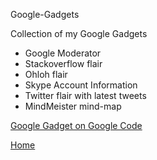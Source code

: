 Google-Gadgets

Collection of my Google Gadgets

* Google Moderator
* Stackoverflow flair
* Ohloh flair
* Skype Account Information
* Twitter flair with latest tweets
* MindMeister mind-map

[Google Gadget on Google Code](http://code.google.com/apis/gadgets/index.html)

[Home](http://www.systemical.com/ "Home")
